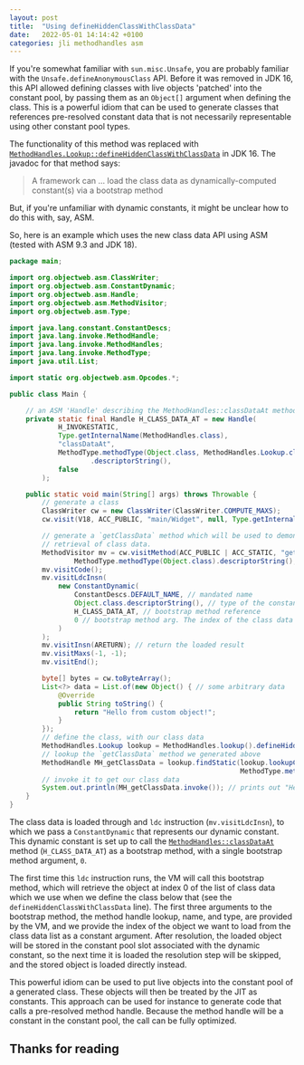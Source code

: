 ```yaml
---
layout: post
title:  "Using defineHiddenClassWithClassData"
date:   2022-05-01 14:14:42 +0100
categories: jli methodhandles asm
---
```


If you're somewhat familiar with `sun.misc.Unsafe`, you are probably familiar with the `Unsafe.defineAnonymousClass` API. Before it was removed in JDK 16, this API allowed defining classes with live objects 'patched' into the constant pool, by passing them as an `Object[]` argument when defining the class. This is a powerful idiom that can be used to generate classes that references pre-resolved constant data that is not necessarily representable using other constant pool types.

The functionality of this method was replaced with [`MethodHandles.Lookup::defineHiddenClassWithClassData`](https://docs.oracle.com/en/java/javase/18/docs/api/java.base/java/lang/invoke/MethodHandles.Lookup.html#defineHiddenClassWithClassData(byte[],java.lang.Object,boolean,java.lang.invoke.MethodHandles.Lookup.ClassOption...)) in JDK 16. The javadoc for that method says:

> A framework can ... load the class data as dynamically-computed constant(s) via a bootstrap method

But, if you're unfamiliar with dynamic constants, it might be unclear how to do this with, say, ASM.

So, here is an example which uses the new class data API using ASM (tested with ASM 9.3 and JDK 18).

```java
package main;

import org.objectweb.asm.ClassWriter;
import org.objectweb.asm.ConstantDynamic;
import org.objectweb.asm.Handle;
import org.objectweb.asm.MethodVisitor;
import org.objectweb.asm.Type;

import java.lang.constant.ConstantDescs;
import java.lang.invoke.MethodHandle;
import java.lang.invoke.MethodHandles;
import java.lang.invoke.MethodType;
import java.util.List;

import static org.objectweb.asm.Opcodes.*;

public class Main {

    // an ASM 'Handle' describing the MethodHandles::classDataAt method
    private static final Handle H_CLASS_DATA_AT = new Handle(
            H_INVOKESTATIC,
            Type.getInternalName(MethodHandles.class),
            "classDataAt",
            MethodType.methodType(Object.class, MethodHandles.Lookup.class, String.class, Class.class, int.class)
                    .descriptorString(),
            false
        );

    public static void main(String[] args) throws Throwable {
        // generate a class
        ClassWriter cw = new ClassWriter(ClassWriter.COMPUTE_MAXS);
        cw.visit(V18, ACC_PUBLIC, "main/Widget", null, Type.getInternalName(Object.class), null);

        // generate a `getClassData` method which will be used to demonstrate the 
        // retrieval of class data.
        MethodVisitor mv = cw.visitMethod(ACC_PUBLIC | ACC_STATIC, "getClassData",
                MethodType.methodType(Object.class).descriptorString(), null, null);
        mv.visitCode();
        mv.visitLdcInsn(
            new ConstantDynamic(
                ConstantDescs.DEFAULT_NAME, // mandated name
                Object.class.descriptorString(), // type of the constant
                H_CLASS_DATA_AT, // bootstrap method reference
                0 // bootstrap method arg. The index of the class data object we want to load.
            )
        );
        mv.visitInsn(ARETURN); // return the loaded result
        mv.visitMaxs(-1, -1);
        mv.visitEnd();

        byte[] bytes = cw.toByteArray();
        List<?> data = List.of(new Object() { // some arbitrary data
            @Override
            public String toString() {
                return "Hello from custom object!";
            }
        });
        // define the class, with our class data
        MethodHandles.Lookup lookup = MethodHandles.lookup().defineHiddenClassWithClassData(bytes, data, true);
        // lookup the `getClassData` method we generated above
        MethodHandle MH_getClassData = lookup.findStatic(lookup.lookupClass(), "getClassData",
                                                         MethodType.methodType(Object.class));
        // invoke it to get our class data
        System.out.println(MH_getClassData.invoke()); // prints out "Hello from custom object!"
    }
}
```

The class data is loaded through and `ldc` instruction (`mv.visitLdcInsn`), to which we pass a `ConstantDynamic` that represents our dynamic constant. This dynamic constant is set up to call the [`MethodHandles::classDataAt`](https://docs.oracle.com/en/java/javase/18/docs/api/java.base/java/lang/invoke/MethodHandles.html#classDataAt(java.lang.invoke.MethodHandles.Lookup,java.lang.String,java.lang.Class,int)) method (`H_CLASS_DATA_AT`) as a bootstrap method, with a single bootstrap method argument, `0`.

The first time this `ldc` instruction runs, the VM will call this bootstrap method, which will retrieve the object at index 0 of the list of class data which we use when we define the class below that (see the `defineHiddenClassWithClassData` line). The first three arguments to the bootstrap method, the method handle lookup, name, and type, are provided by the VM, and we provide the index of the object we want to load from the class data list as a constant argument. After resolution, the loaded object will be stored in the constant pool slot associated with the dynamic constant, so the next time it is loaded the resolution step will be skipped, and the stored object is loaded directly instead.

This powerful idiom can be used to put live objects into the constant pool of a generated class. These objects will then be treated by the JIT as constants. This approach can be used for instance to generate code that calls a pre-resolved method handle. Because the method handle will be a constant in the constant pool, the call can be fully optimized.

## Thanks for reading